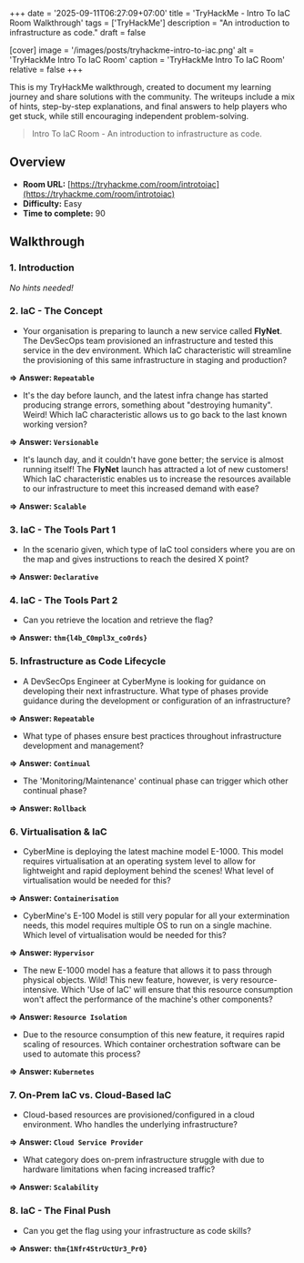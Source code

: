 +++
date = '2025-09-11T06:27:09+07:00'
title = 'TryHackMe - Intro To IaC Room Walkthrough'
tags = ['TryHackMe']
description = "An introduction to infrastructure as code." 
draft = false

[cover]
  image = '/images/posts/tryhackme-intro-to-iac.png'
  alt = 'TryHackMe Intro To IaC Room'
  caption = 'TryHackMe Intro To IaC Room'
  relative = false
+++

This is my TryHackMe walkthrough, created to document my learning journey and share solutions with the community. The writeups include a mix of hints, step-by-step explanations, and final answers to help players who get stuck, while still encouraging independent problem-solving.

> Intro To IaC Room - An introduction to infrastructure as code.

## Overview

-   **Room URL:** [https://tryhackme.com/room/introtoiac](https://tryhackme.com/room/introtoiac)
-   **Difficulty:** Easy
-   **Time to complete:** 90

## Walkthrough

### 1. Introduction

_No hints needed!_

### 2. IaC - The Concept

-   Your organisation is preparing to launch a new service called <b>FlyNet</b>. The DevSecOps team provisioned an infrastructure and tested this service in the dev environment. Which IaC characteristic will streamline the provisioning of this same infrastructure in staging and production?

**=> Answer: `Repeatable`**

-   <p>It's the day before launch, and the latest infra change has started producing strange errors, something about "destroying humanity". Weird! Which IaC characteristic allows us to go back to the last known working version? </p>

**=> Answer: `Versionable`**

-   <p>It's launch day, and it couldn't have gone better; the service is almost running itself! The <b>FlyNet</b> launch has attracted a lot of new customers! Which IaC characteristic enables us to increase the resources available to our infrastructure to meet this increased demand with ease? </p>

**=> Answer: `Scalable`**

### 3. IaC - The Tools Part 1

-   In the scenario given, which type of IaC tool considers where you are on the map and gives instructions to reach the desired X point?

**=> Answer: `Declarative`**

### 4. IaC - The Tools Part 2

-   Can you retrieve the location and retrieve the flag?

**=> Answer: `thm{l4b_C0mpl3x_co0rds}`**

### 5. Infrastructure as Code Lifecycle

-   A DevSecOps Engineer at CyberMyne is looking for guidance on developing their next infrastructure. What type of phases provide guidance during the development or configuration of an infrastructure?

**=> Answer: `Repeatable`**

-   <p>What type of phases ensure best practices throughout infrastructure development and management?</p>

**=> Answer: `Continual`**

-   <p>The 'Monitoring/Maintenance' continual phase can trigger which other continual phase?</p>

**=> Answer: `Rollback`**

### 6. Virtualisation &amp; IaC

-   CyberMine is deploying the latest machine model E-1000. This model requires virtualisation at an operating system level to allow for lightweight and rapid deployment behind the scenes! What level of virtualisation would be needed for this?<br />

**=> Answer: `Containerisation`**

-   <p>CyberMine's E-100 Model is still very popular for all your extermination needs, this model requires multiple OS to run on a single machine. Which level of virtualisation would be needed for this?<br /></p>

**=> Answer: `Hypervisor`**

-   <p>The new E-1000 model has a feature that allows it to pass through physical objects. Wild! This new feature, however, is very resource-intensive. Which 'Use of IaC' will ensure that this resource consumption won't affect the performance of the machine's other components?</p>

**=> Answer: `Resource Isolation`**

-   <p>Due to the resource consumption of this new feature, it requires rapid scaling of resources. Which container orchestration software can be used to automate this process?</p>

**=> Answer: `Kubernetes`**

### 7. On-Prem IaC vs. Cloud-Based IaC

-   Cloud-based resources are provisioned/configured in a cloud environment. Who handles the underlying infrastructure?

**=> Answer: `Cloud Service Provider`**

-   <p>What category does on-prem infrastructure struggle with due to hardware limitations when facing increased traffic?<br /></p>

**=> Answer: `Scalability`**

### 8. IaC - The Final Push

-   Can you get the flag using your infrastructure as code skills?

**=> Answer: `thm{1Nfr4StrUctUr3_Pr0}`**
